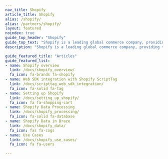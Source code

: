 ```yaml
---
nav_title: Shopify
article_title: Shopify
alias: /shopify/
alias: /partners/shopify/
layout: featured
noindex: true
guide_top_header: "Shopify"
guide_top_text: "Shopify is a leading global commerce company, providing trusted tools to start, grow, market, and manage a retail business of any size. Shopify makes commerce better for everyone with a platform and services that are engineered for reliability while delivering a better shopping experience for consumers everywhere."
description: "Shopify is a leading global commerce company, providing trusted tools to start, grow, market, and manage a retail business of any size. Shopify makes commerce better for everyone with a platform and services that are engineered for reliability while delivering a better shopping experience for consumers everywhere."

guide_featured_title: "Articles"
guide_featured_list:
- name: Shopify overview
  link: /docs/shopify_overview/
  fa_icon: fa-brands fa-shopify
- name: Web SDK integration with Shopify ScriptTag
  link: /docs/scripttag_web_sdk_integration/
  fa_icon: fa-solid fa-tag
- name: Setting up Shopify
  link: /docs/setting_up_shopify/
  fa_icon: fa fa-shopping-cart
- name: Shopify Data Processing
  link: /docs/shopify_processing/
  fa_icon: fa-solid fa-database
- name: Shopify Data in Braze
  link: /docs/shopify_data/
  fa_icon: fas fa-cogs
- name: Use Cases
  link: /docs/shopify_use_cases/
  fa_icon: fa fa-users

---
```

<br><br>